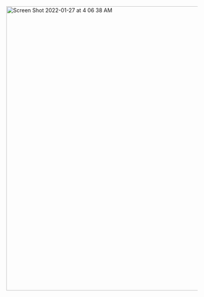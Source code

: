 
<img width="749" alt="Screen Shot 2022-01-27 at 4 06 38 AM" src="https://user-images.githubusercontent.com/40763359/151229913-11a6b637-f586-49e0-8fbd-24105977e9c0.png">
